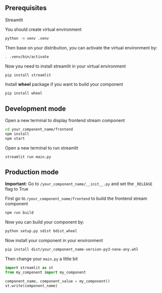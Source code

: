 ## Prerequisites

Streamlit

You should create virtual environment

``` bash
python -m venv .venv
```

Then base on your distribution, you can activate the virtual environment by:

``` bash
. .venv/bin/activate
```

Now you need to install streamlit in your virtual environment

``` bash
pip install streamlit
```

Install **wheel** package if you want to build your component

``` bash
pip install wheel
```

## Development mode

Open a new terminal to display frontend stream component

``` bash
cd your_component_name/frontend
npm install
npm start
```

Open a new terminal to run streamlit

``` bash
streamlit run main.py
```

## Production mode

**Important**: Go to `/your_component_name/__init__.py` and set the `_RELEASE` flag to True

First go to `/your_component_name/frontend` to build the frontend stream component

``` bash
npm run build
```

Now you can build your component by:

``` bash
python setup.py sdist bdist_wheel
```

Now install your component in your environment

``` bash
pip install dist/your_component_name-version-py3-none-any.whl
```

Then change your `main.py` a little bit

``` python
import streamlit as st
from my_component import my_component

component_name, component_value = my_component()
st.write(component_name)
```
